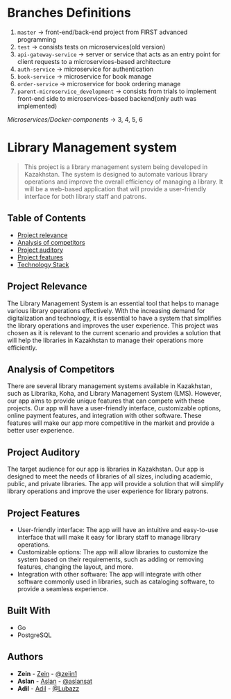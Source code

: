 # Branches Definitions
1. `master`                          -> front-end/back-end project from FIRST advanced programming
2. `test`                            -> consists tests on microservices(old version)
3. `api-gateway-service`             -> server or service that acts as an entry point for client requests to a microservices-based architecture
4. `auth-service`                    -> microservice for authentication
5. `book-service`                    -> microservice for book manage
6. `order-service`                   -> microservice for book ordering manage
7. `parent-microservice_development` -> consists from trials to implement front-end side to microservices-based backend(only auth was implemented)

*Microservices/Docker-components* -> 3, 4, 5, 6

# Library Management system
> This project is a library management system being 
> developed in Kazakhstan. The system is designed to
> automate various library operations and improve 
> the overall efficiency of managing a library. 
> It will be a web-based application that will 
> provide a user-friendly interface for both 
> library staff and patrons.

## Table of Contents
- [Project relevance](#project-relevance)
- [Analysis of competitors](#analysis-of-competitors)
- [Project auditory](#project-auditory)
- [Project features](#project-features)
- [Technology Stack](#built-with)

## Project Relevance
The Library Management System is an essential 
tool that helps to manage various library operations 
effectively. With the increasing demand for 
digitalization and technology, it is essential 
to have a system that simplifies the library 
operations and improves the user experience. 
This project was chosen as it is relevant to 
the current scenario and provides a solution 
that will help the libraries in Kazakhstan to 
manage their operations more efficiently.

## Analysis of Competitors
There are several library management systems 
available in Kazakhstan, such as Librarika, 
Koha, and Library Management System (LMS). 
However, our app aims to provide unique features 
that can compete with these projects. 
Our app will have a user-friendly interface,
customizable options, online payment features, 
and integration with other software. These 
features will make our app more competitive in 
the market and provide a better user experience.

## Project Auditory
The target audience for our app is libraries in 
Kazakhstan. Our app is designed to meet the needs 
of libraries of all sizes, including academic, 
public, and private libraries. The app will provide
a solution that will simplify library operations
and improve the user experience for library patrons.

## Project Features
* User-friendly interface: The app will have an intuitive and easy-to-use interface that will make it easy for library staff to manage library operations.
* Customizable options: The app will allow libraries to customize the system based on their requirements, such as adding or removing features, changing the layout, and more.
* Integration with other software: The app will integrate with other software commonly used in libraries, such as cataloging software, to provide a seamless experience.

## Built With
* Go
* PostgreSQL

## Authors
* **Zein** - [Zein](https://github.com/Zeiin1) - [@zeiin1](https://t.me/zeiin1)
* **Aslan** - [Aslan](https://github.com/sat0urn) - [@aslansat](https://t.me/aslansat)
* **Adil** - [Adil](https://github.com/s) - [@Lubazz](https://t.me/Lubazz)

                                                
                                                
                                                
                                                
                                                
                                                
